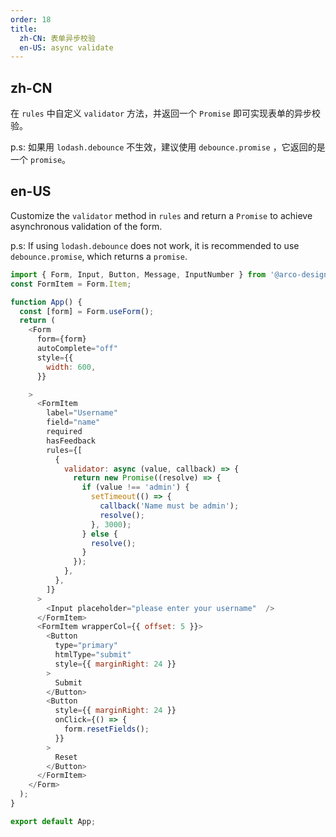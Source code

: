 ```yaml
---
order: 18
title:
  zh-CN: 表单异步校验
  en-US: async validate
---
```


## zh-CN

在 `rules` 中自定义 `validator` 方法，并返回一个 `Promise` 即可实现表单的异步校验。

p.s: 如果用 `lodash.debounce` 不生效，建议使用 `debounce.promise` ，它返回的是一个 `promise`。

## en-US

Customize the `validator` method in `rules` and return a `Promise` to achieve asynchronous validation of the form.

p.s: If using `lodash.debounce` does not work, it is recommended to use `debounce.promise`, which returns a `promise`.

```js
import { Form, Input, Button, Message, InputNumber } from '@arco-design/web-react';
const FormItem = Form.Item;

function App() {
  const [form] = Form.useForm();
  return (
    <Form
      form={form}
      autoComplete="off"
      style={{
        width: 600,
      }}

    >
      <FormItem
        label="Username"
        field="name"
        required
        hasFeedback
        rules={[
          {
            validator: async (value, callback) => {
              return new Promise((resolve) => {
                if (value !== 'admin') {
                  setTimeout(() => {
                    callback('Name must be admin');
                    resolve();
                  }, 3000);
                } else {
                  resolve();
                }
              });
            },
          },
        ]}
      >
        <Input placeholder="please enter your username"  />
      </FormItem>
      <FormItem wrapperCol={{ offset: 5 }}>
        <Button
          type="primary"
          htmlType="submit"
          style={{ marginRight: 24 }}
        >
          Submit
        </Button>
        <Button
          style={{ marginRight: 24 }}
          onClick={() => {
            form.resetFields();
          }}
        >
          Reset
        </Button>
      </FormItem>
    </Form>
  );
}

export default App;
```
